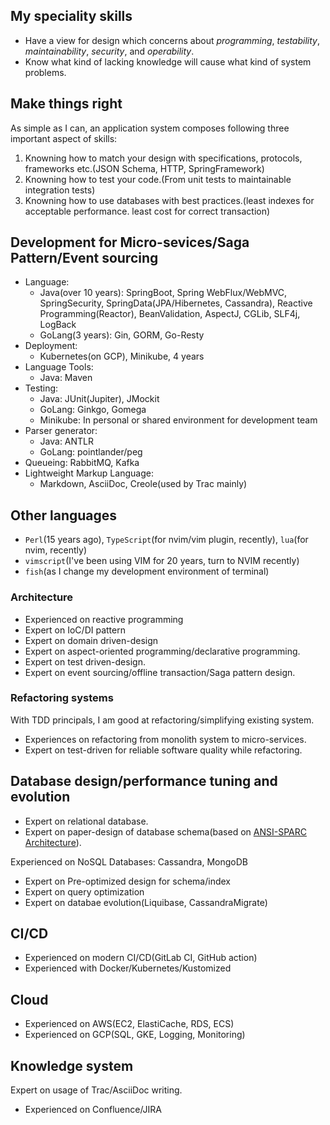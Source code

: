 ## My speciality skills

* Have a view for design which concerns about _programming_, _testability_, _maintainability_, _security_, and _operability_.
* Know what kind of lacking knowledge will cause what kind of system problems.

## Make things right

As simple as I can, an application system composes following three important aspect of skills:

1. Knowning how to match your design with specifications, protocols, frameworks etc.(JSON Schema, HTTP, SpringFramework)
1. Knowning how to test your code.(From unit tests to maintainable integration tests)
1. Knowning how to use databases with best practices.(least indexes for acceptable performance. least cost for correct transaction)

## Development for Micro-sevices/Saga Pattern/Event sourcing

* Language:
  * Java(over 10 years): SpringBoot, Spring WebFlux/WebMVC, SpringSecurity, SpringData(JPA/Hibernetes, Cassandra), Reactive Programming(Reactor), BeanValidation,
    AspectJ, CGLib, SLF4j, LogBack
  * GoLang(3 years): Gin, GORM, Go-Resty
* Deployment:
  * Kubernetes(on GCP), Minikube, 4 years
* Language Tools:
  * Java: Maven
* Testing:
  * Java: JUnit(Jupiter), JMockit
  * GoLang: Ginkgo, Gomega
  * Minikube: In personal or shared environment for development team
* Parser generator:
  * Java: ANTLR
  * GoLang: pointlander/peg
* Queueing: RabbitMQ, Kafka
* Lightweight Markup Language:
  * Markdown, AsciiDoc, Creole(used by Trac mainly)

## Other languages

* `Perl`(15 years ago), `TypeScript`(for nvim/vim plugin, recently), `lua`(for nvim, recently)
* `vimscript`(I've been using VIM for 20 years, turn to NVIM recently)
* `fish`(as I change my development environment of terminal)

### Architecture

* Experienced on reactive programming
* Expert on IoC/DI pattern
* Expert on domain driven-design
* Expert on aspect-oriented programming/declarative programming.
* Expert on test driven-design.
* Expert on event sourcing/offline transaction/Saga pattern design.

### Refactoring systems

With TDD principals, I am good at refactoring/simplifying existing system.

* Experiences on refactoring from monolith system to micro-services.
* Expert on test-driven for reliable software quality while refactoring.

## Database design/performance tuning and evolution

* Expert on relational database.
* Expert on paper-design of database schema(based on [ANSI-SPARC Architecture](https://en.wikipedia.org/wiki/ANSI-SPARC_Architecture)).

Experienced on NoSQL Databases: Cassandra, MongoDB

* Expert on Pre-optimized design for schema/index
* Expert on query optimization
* Expert on databae evolution(Liquibase, CassandraMigrate)

## CI/CD

* Experienced on modern CI/CD(GitLab CI, GitHub action)
* Experienced with Docker/Kubernetes/Kustomized

## Cloud

* Experienced on AWS(EC2, ElastiCache, RDS, ECS)
* Experienced on GCP(SQL, GKE, Logging, Monitoring)

## Knowledge system

Expert on usage of Trac/AsciiDoc writing.

* Experienced on Confluence/JIRA
